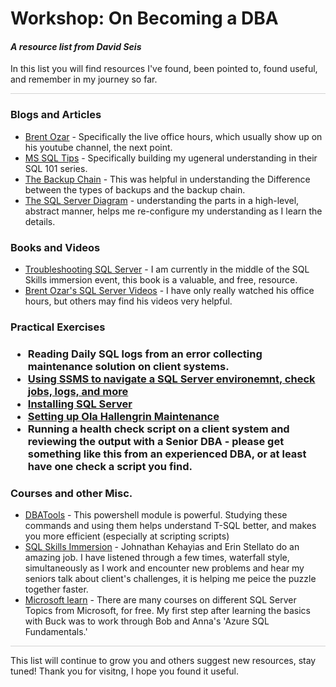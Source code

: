 # Workshop: On Becoming a DBA

#### <i>A resource list from David Seis</i>

In this list you will find resources I've found, been pointed to, found useful, and remember in my journey so far.

<p style="border-bottom: 1px solid lightgrey;"></p>
<h3>Blogs and Articles</h3>


- [Brent Ozar](https://www.brentozar.com/blog/) - Specifically the live office hours, which usually show up on his youtube channel, the next point.
- [MS SQL Tips](https://www.mssqltips.com/) - Specifically building my ugeneral understanding in their SQL 101 series.
- [The Backup Chain](https://sqlbak.com/academy/backup-chain) - This was helpful in understanding the Difference between the types of backups and the backup chain.
- [The SQL Server Diagram](https://www.sqlservertutorial.net/getting-started/what-is-sql-server/) - understanding the parts in a high-level, abstract manner, helps me re-configure my understanding as I learn the details.

<h3>Books and Videos</h3>

- [Troubleshooting SQL Server](https://www.red-gate.com/library/troubleshooting-sql-server-a-guide-for-accidental-dbas) - I am currently in the middle of the SQL Skills immersion event, this book is a valuable, and free, resource.
- [Brent Ozar's SQL Server Videos](https://www.youtube.com/c/BrentOzarUnlimited/playlists) - I have only really watched his office hours, but others may find his videos very helpful.

<h3>Practical Exercises<h3>

- Reading Daily SQL logs from an error collecting maintenance solution on client systems.
- [Using SSMS to navigate a SQL Server environemnt, check jobs, logs, and more](https://docs.microsoft.com/en-us/sql/ssms/sql-server-management-studio-ssms?view=sql-server-ver15)
- [Installing SQL Server](https://docs.microsoft.com/en-us/sql/database-engine/install-windows/install-sql-server?view=sql-server-ver15)
- [Setting up Ola Hallengrin Maintenance](https://ola.hallengren.com/)
- Running a health check script on a client system and reviewing the output with a Senior DBA - please get something like this from an experienced DBA, or at least have one check a script you find.

<h3>Courses and other Misc.</h3>

- [DBATools](https://dbatools.io/commands/) - This powershell module is powerful. Studying these commands and using them helps understand T-SQL better, and makes you more efficient (especially at scripting scripts) 
- [SQL Skills Immersion](https://www.sqlskills.com/product/ie0-online-delivery-20200914-90day/) - Johnathan Kehayias and Erin Stellato do an amazing job. I have listened through a few times, waterfall style, simultaneously as I work and encounter new problems and hear my seniors talk about client's challenges, it is helping me peice the puzzle together faster.
- [Microsoft learn](https://docs.microsoft.com/en-us/learn/browse/?products=sql-server) - There are many courses on different SQL Server Topics from Microsoft, for free. My first step after learning the basics with Buck was to work through Bob and Anna's 'Azure SQL Fundamentals.' 



<p style="border-bottom: 1px solid lightgrey;"></p>
This list will continue to grow you and others suggest new resources, stay tuned! Thank you for visitng, I hope you found it useful.

